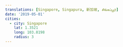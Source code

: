 ```yaml
---
translations: [Singapore, Singapura, 新加坡, சிங்கப்பூர்]
date: '2019-05-01'
cities:
  - city: Singapore
    lat: 1.3521
    long: 103.8198
    radius: 3
---
```

